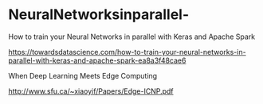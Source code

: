 # NeuralNetworksinparallel-
How to train your Neural Networks in parallel with Keras and Apache Spark

https://towardsdatascience.com/how-to-train-your-neural-networks-in-parallel-with-keras-and-apache-spark-ea8a3f48cae6


When Deep Learning Meets Edge Computing

http://www.sfu.ca/~xiaoyif/Papers/Edge-ICNP.pdf


